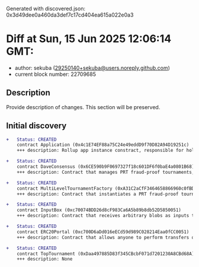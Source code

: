 Generated with discovered.json: 0x3d49dee0a460da3def7c17cd404ea615a022e0a3

# Diff at Sun, 15 Jun 2025 12:06:14 GMT:

- author: sekuba (<29250140+sekuba@users.noreply.github.com>)
- current block number: 22709685

## Description

Provide description of changes. This section will be preserved.

## Initial discovery

```diff
+   Status: CREATED
    contract Application (0x4c1E74EF88a75C24e49eddD9f70D82A94D19251c)
    +++ description: Rollup app instance constract, responsible for holding assets and allowing the DApp to interact with other smart contracts.
```

```diff
+   Status: CREATED
    contract DaveConsensus (0x6CE590b9F0697327f18c601DF6f0baE4a0801B68)
    +++ description: Contract that manages PRT fraud-proof tournaments, managing application epochs and input validation, as well as settlement and challenge periods.
```

```diff
+   Status: CREATED
    contract MultiLevelTournamentFactory (0xA31C2aCfF3464658866960c0fBD3d798310272D7)
    +++ description: Contract that instantiates a PRT fraud-proof tournament, triggered every epoch.
```

```diff
+   Status: CREATED
    contract InputBox (0xc70074BDD26d8cF983Ca6A5b89b8db52D5850051)
    +++ description: Contract that receives arbitrary blobs as inputs to Cartesi DApps.
```

```diff
+   Status: CREATED
    contract ERC20Portal (0xc700D6aDd016eECd59d989C028214Eaa0fCC0051)
    +++ description: Contract that allows anyone to perform transfers of ERC-20 tokens to Cartesi DApps.
```

```diff
+   Status: CREATED
    contract TopTournament (0xDaa497885D83f345CBcbF071d7201230A8CBd68A)
    +++ description: None
```
